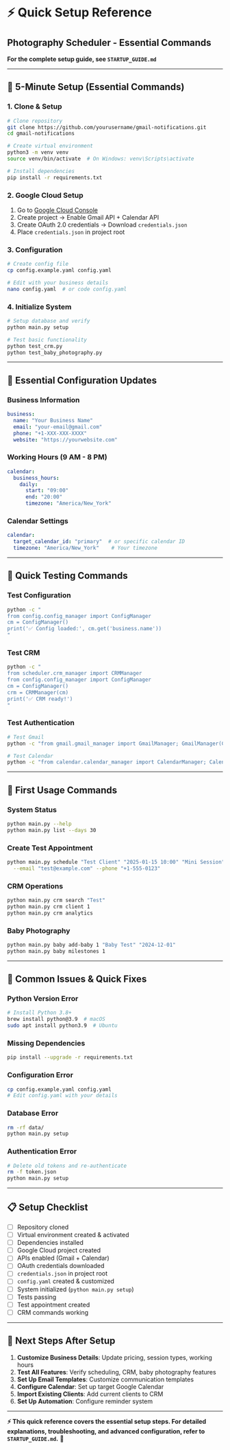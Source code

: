 # ⚡ Quick Setup Reference
## Photography Scheduler - Essential Commands

**For the complete setup guide, see `STARTUP_GUIDE.md`**

---

## 🚀 **5-Minute Setup (Essential Commands)**

### **1. Clone & Setup**
```bash
# Clone repository
git clone https://github.com/yourusername/gmail-notifications.git
cd gmail-notifications

# Create virtual environment
python3 -m venv venv
source venv/bin/activate  # On Windows: venv\Scripts\activate

# Install dependencies
pip install -r requirements.txt
```

### **2. Google Cloud Setup**
1. Go to [Google Cloud Console](https://console.cloud.google.com/)
2. Create project → Enable Gmail API + Calendar API
3. Create OAuth 2.0 credentials → Download `credentials.json`
4. Place `credentials.json` in project root

### **3. Configuration**
```bash
# Create config file
cp config.example.yaml config.yaml

# Edit with your business details
nano config.yaml  # or code config.yaml
```

### **4. Initialize System**
```bash
# Setup database and verify
python main.py setup

# Test basic functionality
python test_crm.py
python test_baby_photography.py
```

---

## 🔧 **Essential Configuration Updates**

### **Business Information**
```yaml
business:
  name: "Your Business Name"
  email: "your-email@gmail.com"
  phone: "+1-XXX-XXX-XXXX"
  website: "https://yourwebsite.com"
```

### **Working Hours (9 AM - 8 PM)**
```yaml
calendar:
  business_hours:
    daily:
      start: "09:00"
      end: "20:00"
      timezone: "America/New_York"
```

### **Calendar Settings**
```yaml
calendar:
  target_calendar_id: "primary"  # or specific calendar ID
  timezone: "America/New_York"    # Your timezone
```

---

## 🧪 **Quick Testing Commands**

### **Test Configuration**
```bash
python -c "
from config.config_manager import ConfigManager
cm = ConfigManager()
print('✅ Config loaded:', cm.get('business.name'))
"
```

### **Test CRM**
```bash
python -c "
from scheduler.crm_manager import CRMManager
from config.config_manager import ConfigManager
cm = ConfigManager()
crm = CRMManager(cm)
print('✅ CRM ready!')
"
```

### **Test Authentication**
```bash
# Test Gmail
python -c "from gmail.gmail_manager import GmailManager; GmailManager(ConfigManager()).authenticate()"

# Test Calendar
python -c "from calendar.calendar_manager import CalendarManager; CalendarManager(ConfigManager()).authenticate()"
```

---

## 📱 **First Usage Commands**

### **System Status**
```bash
python main.py --help
python main.py list --days 30
```

### **Create Test Appointment**
```bash
python main.py schedule "Test Client" "2025-01-15 10:00" "Mini Session" \
  --email "test@example.com" --phone "+1-555-0123"
```

### **CRM Operations**
```bash
python main.py crm search "Test"
python main.py crm client 1
python main.py crm analytics
```

### **Baby Photography**
```bash
python main.py baby add-baby 1 "Baby Test" "2024-12-01"
python main.py baby milestones 1
```

---

## 🚨 **Common Issues & Quick Fixes**

### **Python Version Error**
```bash
# Install Python 3.8+
brew install python@3.9  # macOS
sudo apt install python3.9  # Ubuntu
```

### **Missing Dependencies**
```bash
pip install --upgrade -r requirements.txt
```

### **Configuration Error**
```bash
cp config.example.yaml config.yaml
# Edit config.yaml with your details
```

### **Database Error**
```bash
rm -rf data/
python main.py setup
```

### **Authentication Error**
```bash
# Delete old tokens and re-authenticate
rm -f token.json
python main.py setup
```

---

## 📋 **Setup Checklist**

- [ ] Repository cloned
- [ ] Virtual environment created & activated
- [ ] Dependencies installed
- [ ] Google Cloud project created
- [ ] APIs enabled (Gmail + Calendar)
- [ ] OAuth credentials downloaded
- [ ] `credentials.json` in project root
- [ ] `config.yaml` created & customized
- [ ] System initialized (`python main.py setup`)
- [ ] Tests passing
- [ ] Test appointment created
- [ ] CRM commands working

---

## 🎯 **Next Steps After Setup**

1. **Customize Business Details**: Update pricing, session types, working hours
2. **Test All Features**: Verify scheduling, CRM, baby photography features
3. **Set Up Email Templates**: Customize communication templates
4. **Configure Calendar**: Set up target Google Calendar
5. **Import Existing Clients**: Add current clients to CRM
6. **Set Up Automation**: Configure reminder system

---

**⚡ This quick reference covers the essential setup steps. For detailed explanations, troubleshooting, and advanced configuration, refer to `STARTUP_GUIDE.md`.** 🚀
